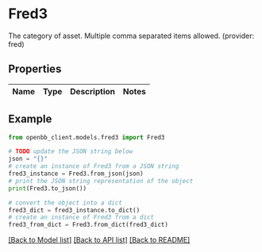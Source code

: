 # Fred3

The category of asset. Multiple comma separated items allowed. (provider: fred)

## Properties

Name | Type | Description | Notes
------------ | ------------- | ------------- | -------------

## Example

```python
from openbb_client.models.fred3 import Fred3

# TODO update the JSON string below
json = "{}"
# create an instance of Fred3 from a JSON string
fred3_instance = Fred3.from_json(json)
# print the JSON string representation of the object
print(Fred3.to_json())

# convert the object into a dict
fred3_dict = fred3_instance.to_dict()
# create an instance of Fred3 from a dict
fred3_from_dict = Fred3.from_dict(fred3_dict)
```
[[Back to Model list]](../README.md#documentation-for-models) [[Back to API list]](../README.md#documentation-for-api-endpoints) [[Back to README]](../README.md)


